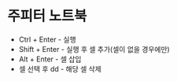 # 주피터 노트북
- Ctrl + Enter - 실행
- Shift + Enter - 실행 후 셀 추가(셀이 없을 경우에만)
- Alt + Enter - 셀 삽입
- 셀 선택 후 dd - 해당 셀 삭제